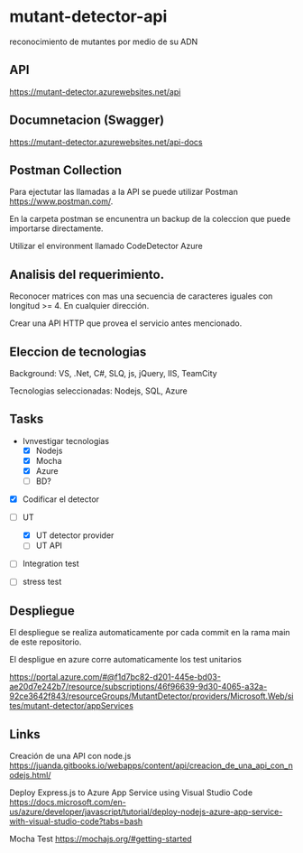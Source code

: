 # mutant-detector-api
reconocimiento de mutantes por medio de su ADN

## API
https://mutant-detector.azurewebsites.net/api

## Documnetacion (Swagger)
https://mutant-detector.azurewebsites.net/api-docs

## Postman Collection
Para ejectutar las llamadas a la API se puede utilizar Postman https://www.postman.com/.

En la carpeta postman se encunentra un backup de la coleccion que  puede importarse directamente. 

Utilizar el environment llamado CodeDetector Azure

## Analisis del requerimiento.

Reconocer matrices con mas una secuencia de caracteres iguales con longitud >= 4. En cualquier dirección.

Crear una API HTTP que provea el servicio antes mencionado. 

## Eleccion de tecnologias

Background: VS, .Net, C#, SLQ, js, jQuery, IIS, TeamCity 

Tecnologias seleccionadas: Nodejs, SQL, Azure

## Tasks

* Ivnvestigar tecnologias
	+ [X] Nodejs 
	+ [X] Mocha 
	+ [X] Azure
	+ [ ] BD?

* [X] Codificar el detector
* [ ] UT
	+ [X] UT detector provider
	+ [ ] UT API
* [ ] Integration test
* [ ] stress test


## Despliegue

El despliegue se realiza automaticamente por cada commit en la rama main de este repositorio.

El despligue en azure corre automaticamente los test unitarios

https://portal.azure.com/#@f1d7bc82-d201-445e-bd03-ae20d7e242b7/resource/subscriptions/46f96639-9d30-4065-a32a-92ce3642f843/resourceGroups/MutantDetector/providers/Microsoft.Web/sites/mutant-detector/appServices

## Links

Creación de una API con node.js
https://juanda.gitbooks.io/webapps/content/api/creacion_de_una_api_con_nodejs.html/

Deploy Express.js to Azure App Service using Visual Studio Code
https://docs.microsoft.com/en-us/azure/developer/javascript/tutorial/deploy-nodejs-azure-app-service-with-visual-studio-code?tabs=bash

Mocha Test https://mochajs.org/#getting-started